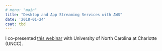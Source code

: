 ```yaml
---
# menu: "main"
title: "Desktop and App Streaming Services with AWS"
date: '2018-01-24'
csat: tbd
---
```


I co-presented [this webinar](http://www.awspartnernet.apncampaigns.com/sw/swchannel/Registration/internet/Registration.cfm?SWSESSIONID=38DF512DDC48F5B0610152E6001964BE&RegPageID=3174528) with University of North Carolina at Charlotte (UNCC).

